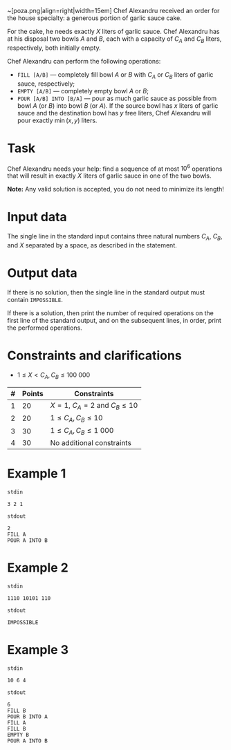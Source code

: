 
~[poza.png|align=right|width=15em]
Chef Alexandru received an order for the house specialty: a generous portion of garlic sauce cake.

For the cake, he needs exactly $X$ liters of garlic sauce. Chef Alexandru has at his disposal two bowls $A$ and $B$, each with a capacity of $C_A$ and $C_B$ liters, respectively, both initially empty.

Chef Alexandru can perform the following operations:
- `FILL [A/B]` — completely fill bowl $A$ or $B$ with $C_A$ or $C_B$ liters of garlic sauce, respectively;
- `EMPTY [A/B]` — completely empty bowl $A$ or $B$;
- `POUR [A/B] INTO [B/A]` — pour as much garlic sauce as possible from bowl $A$ (or $B$) into bowl $B$ (or $A$). If the source bowl has $x$ liters of garlic sauce and the destination bowl has $y$ free liters, Chef Alexandru will pour exactly $\min(x, y)$ liters.

# Task
Chef Alexandru needs your help: find a sequence of at most $10^6$ operations that will result in exactly $X$ liters of garlic sauce in one of the two bowls.

**Note:** Any valid solution is accepted, you do not need to minimize its length!

# Input data
The single line in the standard input contains three natural numbers $C_A$, $C_B$, and $X$ separated by a space, as described in the statement.

# Output data
If there is no solution, then the single line in the standard output must contain `IMPOSSIBLE`.

If there is a solution, then print the number of required operations on the first line of the standard output, and on the subsequent lines, in order, print the performed operations.

# Constraints and clarifications
- $1 \le X < C_A, C_B \le 100\ 000$

|#|Points|Constraints
-|-|-
|1|20|$X = 1$, $C_A = 2$ and $C_B \le 10$|
|2|20|$1 \le C_A, C_B \le 10$|
|3|30|$1 \le C_A, C_B \le 1\ 000$|
|4|30|No additional constraints|

# Example 1
`stdin`
```
3 2 1
```
`stdout`
```
2
FILL A
POUR A INTO B
```
# Example 2
`stdin`
```
1110 10101 110
```
`stdout`
```
IMPOSSIBLE
```
# Example 3
`stdin`
```
10 6 4
```
`stdout`
```
6
FILL B
POUR B INTO A
FILL A
FILL B
EMPTY B
POUR A INTO B
```

